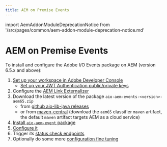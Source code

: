 ```yaml
---
title: AEM on Premise Events
---
```

import AemAddonModuleDeprecationNotice from '/src/pages/common/aem-addon-module-deprecation-notice.md'

# AEM on Premise Events

<AemAddonModuleDeprecationNotice />

To install and configure the Adobe I/O Events package on AEM (version 6.5.x and above):

1. [Set up your workspace in Adobe Developer Console](aem_console_setup.md)
   * [Set up your JWT Authentication public/private keys](aem_key_setup.md)
2. Configure the [AEM Link Externalizer](aem_on_premise_link_externalizer.md)
3. Download the latest version of the package `aio-aem-events-<version>-aem65.zip`
   * from [github aio-lib-java releases](https://github.com/adobe/aio-lib-java/releases)
   * or from [maven-central](https://repo1.maven.org/maven2/com/adobe/aio/aem/aio-aem-events/)
     (download the `aem65` classifier `maven` artifact, the default `maven` artifact targets AEM as a cloud service)
4. [Install `aio-aem-event` package](aem_on_premise_package_install.md)
5. [Configure it](aem_workspace_setup.md)
6. Trigger its [status check endpoints](aem_status_check.md)
7. Optionally do some more [configuration fine tuning](aem_advanced_configurations.md)
